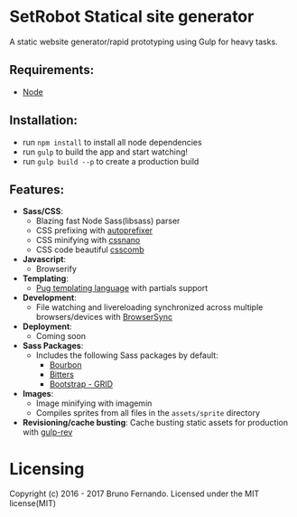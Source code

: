# SetRobot Statical site generator
A static website generator/rapid prototyping using Gulp for heavy tasks.

## Requirements:
* [Node]( https://nodejs.org/download/ )

## Installation:
* run `npm install` to install all node dependencies
* run `gulp` to build the app and start watching!
* run `gulp build --p` to create a production build

## Features:
* **Sass/CSS**:
  * Blazing fast Node Sass(libsass) parser
  * CSS prefixing with [autoprefixer](https://github.com/postcss/autoprefixer)
  * CSS minifying with [cssnano](http://cssnano.co/)
  * CSS code beautiful [csscomb](http://csscomb.com/)
* **Javascript**:
  * Browserify
* **Templating**:
  * [Pug templating language](https://pugjs.org) with partials support
* **Development**:
  * File watching and livereloading synchronized across multiple browsers/devices with [BrowserSync](https://www.browsersync.io/)
* **Deployment**:
  * Coming soon
* **Sass Packages**:
  * Includes the following Sass packages by default:
    * [Bourbon]( http://bourbon.io/ )
    * [Bitters](http://bitters.bourbon.io/)
    * [Bootstrap - GRID]( https://github.com/jojoee/bootstrap-sass-grid )
* **Images**:
  * Image minifying with imagemin
  * Compiles sprites from all files in the `assets/sprite` directory
* **Revisioning/cache busting**:
  Cache busting static assets for production with [gulp-rev](https://github.com/sindresorhus/gulp-rev)
  
# Licensing
Copyright (c) 2016 - 2017 Bruno Fernando. Licensed under the MIT license(MIT)
